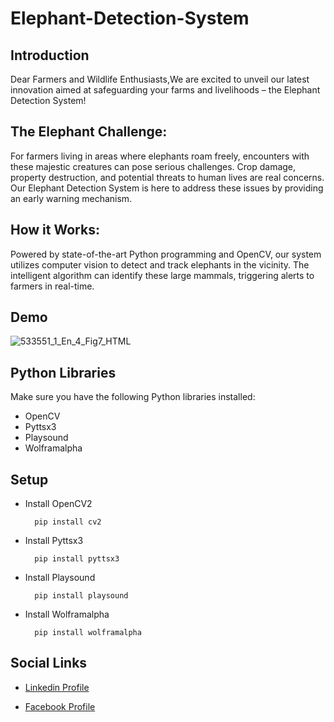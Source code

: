 # Elephant-Detection-System

## Introduction

Dear Farmers and Wildlife Enthusiasts,We are excited to unveil our latest innovation aimed at safeguarding your farms and livelihoods – the Elephant Detection System!

## The Elephant Challenge:

For farmers living in areas where elephants roam freely, encounters with these majestic creatures can pose serious challenges. Crop damage, property destruction, and potential threats to human lives are real concerns. Our Elephant Detection System is here to address these issues by providing an early warning mechanism. 

## How it Works:

Powered by state-of-the-art Python programming and OpenCV, our system utilizes computer vision to detect and track elephants in the vicinity. The intelligent algorithm can identify these large mammals, triggering alerts to farmers in real-time.  

## Demo

![533551_1_En_4_Fig7_HTML](https://github.com/nithushanmoham/elephant-detection/assets/106969157/5128c1c0-e592-4b79-b092-83ad7e7ed633)

## Python Libraries

  Make sure you have the following Python libraries installed:

- OpenCV
- Pyttsx3
- Playsound
- Wolframalpha

## Setup

- Install OpenCV2

  ```
    pip install cv2
  ```

  
- Install Pyttsx3

  ```
    pip install pyttsx3
  ```
  
- Install Playsound


  ```
    pip install playsound
  ```
  
- Install Wolframalpha


  ```
    pip install wolframalpha
  ```

## Social Links

* [Linkedin Profile](https://www.linkedin.com/in/nithushanmohan/)

* [Facebook Profile](https://www.facebook.com/profile.php?id=100077725721945)

  

